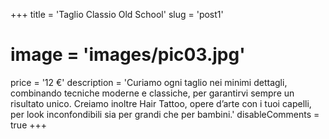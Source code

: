 +++
title = 'Taglio Classio Old School'
slug = 'post1'
# image = 'images/pic03.jpg'
price = '12 €'
description = 'Curiamo ogni taglio nei minimi dettagli, combinando tecniche moderne e classiche, per garantirvi sempre un risultato unico. Creiamo inoltre Hair Tattoo, opere d’arte con i tuoi capelli, per look inconfondibili sia per grandi che per bambini.'
disableComments = true
+++
